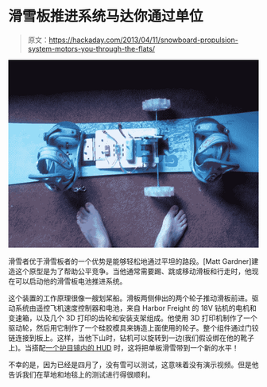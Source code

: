 # 滑雪板推进系统马达你通过单位

> 原文：<https://hackaday.com/2013/04/11/snowboard-propulsion-system-motors-you-through-the-flats/>

![snowboard-propulsion-system](img/772bd3b28bdd1adb28cc6c51e16f51b3.png)

滑雪者优于滑雪板者的一个优势是能够轻松地通过平坦的路段。[Matt Gardner]建造这个原型是为了帮助公平竞争。当他通常需要踢、跳或移动滑板和行走时，他现在可以启动他的滑雪板电池推进系统。

这个装置的工作原理很像一艘划桨船。滑板两侧伸出的两个轮子推动滑板前进。驱动系统由遥控飞机速度控制器和电池，来自 Harbor Freight 的 18V 钻机的电机和变速箱，以及几个 3D 打印的齿轮和安装支架组成。他使用 3D 打印机制作了一个驱动轮，然后用它制作了一个硅胶模具来铸造上面使用的轮子。整个组件通过门铰链连接到板上。这样，当他下山时，钻机可以旋转到一边(我们假设绑在他的靴子上)。当搭配[一个护目镜内的 HUD](http://hackaday.com/2013/04/05/snowboard-goggle-hud-displays-critical-data-while-falling-down-a-mountain/) 时，这将把单板滑雪带到一个新的水平！

不幸的是，因为已经是四月了，没有雪可以测试，这意味着没有演示视频。但是他告诉我们在草地和地毯上的测试进行得很顺利。